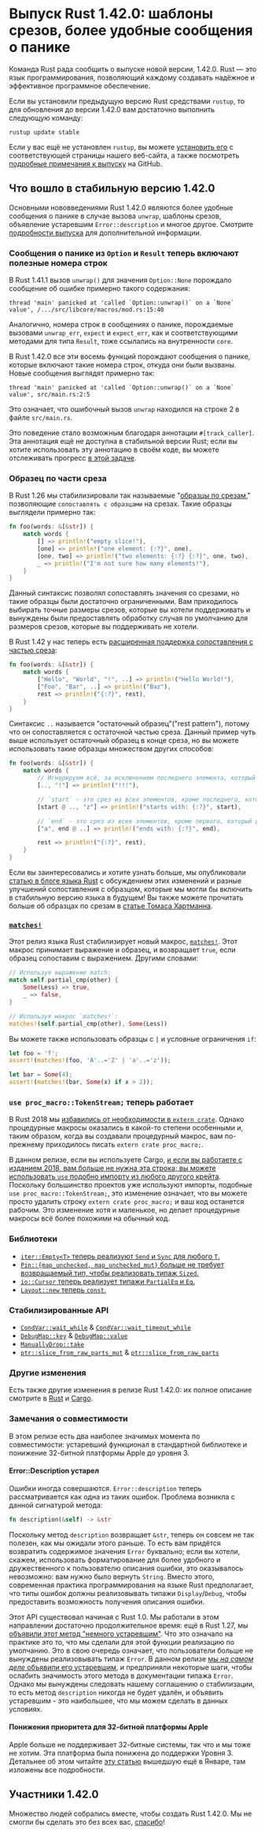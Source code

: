 # Выпуск Rust 1.42.0: шаблоны срезов, более удобные сообщения о панике

Команда Rust рада сообщить о выпуске новой версии, 1.42.0. Rust — это язык программирования, позволяющий каждому создавать надёжное и эффективное программное обеспечение.

Если вы установили предыдущую версию Rust средствами `rustup`, то для обновления до версии 1.42.0 вам достаточно выполнить следующую команду:

```console
rustup update stable
```

Если у вас ещё не установлен `rustup`, вы можете [установить его] с соответствующей страницы нашего веб-сайта, а также посмотреть [подробные примечания к выпуску] на GitHub.

## Что вошло в стабильную версию 1.42.0

Основными нововведениями Rust 1.42.0 являются более удобные сообщения о панике в случае вызова `unwrap`, шаблоны срезов, объявление устаревшим `Error::description` и многое другое. Смотрите [подробности выпуска](https://github.com/rust-lang/rust/blob/master/RELEASES.md#version-1420-2020-03-12) для дополнительной информации.

### Сообщения о панике из `Option` и `Result` теперь включают полезные номера строк

В Rust 1.41.1 вызов `unwrap()` для значения `Option::None` порождало сообщение об ошибке примерно такого содержания:

```
thread 'main' panicked at 'called `Option::unwrap()` on a `None` value', /.../src/libcore/macros/mod.rs:15:40
```

Аналогично, номера строк в сообщениях о панике, порождаемые вызовами `unwrap_err`, `expect` и `expect_err`, как и соответствующими методами для типа `Result`, тоже ссылались на внутренности `core`.

В Rust 1.42.0 все эти восемь функций порождают сообщения о панике, которые включают такие номера строк, откуда они были вызваны. Новые сообщения выглядят примерно так:

```
thread 'main' panicked at 'called `Option::unwrap()` on a `None` value', src/main.rs:2:5
```

Это означает, что ошибочный вызов `unwrap` находился на строке 2 в файле `src/main.rs`.

Это поведение стало возможным благодаря аннотации `#[track_caller]`. Эта аннотация ещё не доступна в стабильной версии Rust; если вы хотите использовать эту аннотацию в своём коде, вы можете отслеживать прогресс [в этой задаче].

### Образец по части среза

В Rust 1.26 мы стабилизировали так называемые "[образцы по срезам]," позволяющие `сопоставлять с образцами` на срезах. Такие образцы выглядели примерно так:

```rust
fn foo(words: &[&str]) {
    match words {
        [] => println!("empty slice!"),
        [one] => println!("one element: {:?}", one),
        [one, two] => println!("two elements: {:?} {:?}", one, two),
        _ => println!("I'm not sure how many elements!"),
    }
}
```

Данный синтаксис позволял сопоставлять значения со срезами, но такие образцы были достаточно ограниченными. Вам приходилось выбирать точные размеры срезов, которые вы хотели поддерживать и вынуждены были предоставлять обработку случая по умолчанию для размеров срезов, которые вы поддерживать не хотели.

В Rust 1.42 у нас теперь есть [расширенная поддержка сопоставления с частью среза]:

```rust
fn foo(words: &[&str]) {
    match words {
        ["Hello", "World", "!", ..] => println!("Hello World!"),
        ["Foo", "Bar", ..] => println!("Baz"),
        rest => println!("{:?}", rest),
    }
}
```

Синтаксис `..` называется "остаточный образец"("rest pattern"), потому что он сопоставляется с остаточной частью среза. Данный пример чуть выше использует остаточный образец в конце среза, но вы можете использовать такие образцы множеством других способов:

```rust
fn foo(words: &[&str]) {
    match words {
        // Игнорируем всё, за исключением последнего элемента, который должен быть "!".
        [.., "!"] => println!("!!!"),

        // `start` - это срез из всех элементов, кроме последнего, который должен быть "z".
        [start @ .., "z"] => println!("starts with: {:?}", start),

        // `end` - это срез из всех элементов, кроме первого, который должен быть "a".
        ["a", end @ ..] => println!("ends with: {:?}", end),

        rest => println!("{:?}", rest),
    }
}
```

Если вы заинтересовались и хотите узнать больше, мы опубликовали [статью в блоге языка Rust](https://blog.rust-lang.org/inside-rust/2020/03/04/recent-future-pattern-matching-improvements.html) с обсуждением этих изменений и разные улучшений сопоставления с образцом, которые мы могли бы включить в стабильную версию языка в будущем! Вы также можете прочитать больше об образцах по срезам в [статье Томаса Хартманна](https://thomashartmann.dev/blog/feature(slice_patterns)/).

### [`matches!`]

Этот релиз языка Rust стабилизирует новый макрос, [`matches!`](https://doc.rust-lang.org/nightly/std/macro.matches.html). Этот макрос принимает выражение и образец, и возвращает `true`, если образец сопоставим с выражением. Другими словами:

```rust
// Используя выражение match:
match self.partial_cmp(other) {
    Some(Less) => true,
    _ => false,
}

// Используя макрос `matches!`:
matches!(self.partial_cmp(other), Some(Less))
```

Вы можете также использовать образцы с `|` и условные ограничения `if`:

```rust
let foo = 'f';
assert!(matches!(foo, 'A'..='Z' | 'a'..='z'));

let bar = Some(4);
assert!(matches!(bar, Some(x) if x > 2));
```

### `use proc_macro::TokenStream;` теперь работает

В Rust 2018 мы [избавились от необходимости в `extern crate`](https://doc.rust-lang.org/stable/edition-guide/rust-2018/module-system/path-clarity.html#no-more-extern-crate). Однако процедурные макросы оказались в какой-то степени особенными и, таким образом, когда вы создавали процедурный макрос, вам по-прежнему приходилось писать `extern crate proc_macro;`.

В данном релизе, если вы используете Cargo, [и если вы работаете с изданием 2018, вам больше не нужна эта строка; вы можете использовать `use` подобно импорту из любого другого крейта]. Поскольку большинство проектов уже используют импорты, подобные `use proc_macro::TokenStream;`, это изменение означает, что вы можете просто удалить строку `extern crate proc_macro;` и ваш код останется рабочим. Это изменение хотя и маленькое, но делает процедурные макросы всё более похожими на обычный код.

### Библиотеки

- [`iter::Empty<T>` теперь реализуют `Send` и `Sync` для любого `T`.][68348]
- [`Pin::{map_unchecked, map_unchecked_mut}` больше не требует возвращаемый тип, чтобы реализовать типаж `Sized`.][67935]
- [`io::Cursor` теперь реализует типажи `PartialEq` и `Eq`.][67233]
- [`Layout::new` теперь `const`.][66254]

### Стабилизированные API

- [`CondVar::wait_while`] & [`CondVar::wait_timeout_while`]
- [`DebugMap::key`] & [`DebugMap::value`]
- [`ManuallyDrop::take`]
- [`ptr::slice_from_raw_parts_mut`] & [`ptr::slice_from_raw_parts`]

[`DebugMap::key`]: https://doc.rust-lang.org/stable/std/fmt/struct.DebugMap.html#method.key
[`DebugMap::value`]: https://doc.rust-lang.org/stable/std/fmt/struct.DebugMap.html#method.value
[`ManuallyDrop::take`]: https://doc.rust-lang.org/stable/std/mem/struct.ManuallyDrop.html#method.take
[`matches!`]: https://doc.rust-lang.org/stable/std/macro.matches.html
[`ptr::slice_from_raw_parts_mut`]: https://doc.rust-lang.org/stable/std/ptr/fn.slice_from_raw_parts_mut.html
[`ptr::slice_from_raw_parts`]: https://doc.rust-lang.org/stable/std/ptr/fn.slice_from_raw_parts.html
[`CondVar::wait_while`]: https://doc.rust-lang.org/stable/std/sync/struct.Condvar.html#method.wait_while
[`CondVar::wait_timeout_while`]: https://doc.rust-lang.org/stable/std/sync/struct.Condvar.html#method.wait_timeout_while
[68253]: https://github.com/rust-lang/rust/pull/68253/
[68348]: https://github.com/rust-lang/rust/pull/68348/
[67935]: https://github.com/rust-lang/rust/pull/67935/
[68339]: https://github.com/rust-lang/rust/pull/68339/
[68122]: https://github.com/rust-lang/rust/pull/68122/
[67712]: https://github.com/rust-lang/rust/pull/67712/
[67887]: https://github.com/rust-lang/rust/pull/67887/
[67131]: https://github.com/rust-lang/rust/pull/67131/
[67233]: https://github.com/rust-lang/rust/pull/67233/
[66899]: https://github.com/rust-lang/rust/pull/66899/
[66919]: https://github.com/rust-lang/rust/pull/66919/
[66254]: https://github.com/rust-lang/rust/pull/66254/
[cargo/7700]: https://github.com/rust-lang/cargo/pull/7700

### Другие изменения

Есть также другие изменения в релизе Rust 1.42.0: их полное описание смотрите в [Rust](https://github.com/rust-lang/rust/blob/master/RELEASES.md#version-1420-2020-03-12) и [Cargo].

### Замечания о совместимости

В этом релизе есть два наиболее значимых момента по совместимости: устаревший функционал в стандартной библиотеке и понижение 32-битной платформы Apple до уровня 3.

#### Error::Description устарел

Ошибки иногда совершаются. `Error::description` теперь рассматривается как одна из таких ошибок. Проблема возникла с данной сигнатурой метода:

```rust
fn description(&self) -> &str
```

Поскольку метод `description` возвращает `&str`, теперь он совсем не так полезен, как мы ожидали этого раньше. То есть вам придётся возвратить содержимое значения `Error` буквально; если вы хотели, скажем, использовать форматирование для более удобного и дружественного к пользователю описания ошибки, это оказывалось невозможно: вам нужно было вернуть `String`. Вместо этого, современная практика программирования на языке Rust предполагает, что типы ошибок должны реализовывать типажи `Display`/`Debug`, чтобы предоставить возможность получения описания ошибки.

Этот API существовал начиная с Rust 1.0. Мы работали в этом направлении достаточно продолжительное время: ещё в Rust 1.27, мы [объявили этот метод "немного устаревшим"](https://github.com/rust-lang/rust/pull/50163). Что это означало на практике это то, что мы сделали для этой функции реализацию по умолчанию. Это в свою очередь означает, что пользователи больше не вынуждены реализовывать типаж `Error`. В данном релизе [мы *на самом деле* объявили его устаревшим], и предприняли некоторые шаги, чтобы ослабить значимость этого метода в документации типажа `Error`. Однако мы вынуждены следовать нашему соглашению о стабилизации, то есть метод `description` никогда не будет удалён, и объявить устаревшим - это наибольшее, что мы можем сделать в данных условиях.

#### Понижения приоритета для 32-битной платформы Apple

Apple больше не поддерживает 32-битные системы, так что и мы тоже не хотим. Эта платформа была понижена до поддержки Уровня 3. Детальнее об этом читайте [эту статью](https://blog.rust-lang.org/2020/01/03/reducing-support-for-32-bit-apple-targets.html) вышедшую ещё в Январе, там изложены все подробности.

## Участники 1.42.0

Множество людей собрались вместе, чтобы создать Rust 1.42.0. Мы не смогли бы сделать это без всех вас, [спасибо](https://thanks.rust-lang.org/rust/1.42.0/)!


[установить его]: https://www.rust-lang.org/install.html
[подробные примечания к выпуску]: https://github.com/rust-lang/rust/blob/master/RELEASES.md#version-1420-2020-03-12
[в этой задаче]: https://github.com/rust-lang/rust/issues/47809
[образцы по срезам]: https://blog.rust-lang.org/2018/05/10/Rust-1.26.html#basic-slice-patterns
[`DebugMap::key`]: https://doc.rust-lang.org/stable/std/fmt/struct.DebugMap.html#method.key
[`DebugMap::value`]: https://doc.rust-lang.org/stable/std/fmt/struct.DebugMap.html#method.value
[`ManuallyDrop::take`]: https://doc.rust-lang.org/stable/std/mem/struct.ManuallyDrop.html#method.take
[`matches!`]: https://doc.rust-lang.org/stable/std/macro.matches.html
[`ptr::slice_from_raw_parts_mut`]: https://doc.rust-lang.org/stable/std/ptr/fn.slice_from_raw_parts_mut.html
[`ptr::slice_from_raw_parts`]: https://doc.rust-lang.org/stable/std/ptr/fn.slice_from_raw_parts.html
[`CondVar::wait_while`]: https://doc.rust-lang.org/stable/std/sync/struct.Condvar.html#method.wait_while
[`CondVar::wait_timeout_while`]: https://doc.rust-lang.org/stable/std/sync/struct.Condvar.html#method.wait_timeout_while
[расширенная поддержка сопоставления с частью среза]: https://github.com/rust-lang/rust/pull/67935/
[мы *на самом деле* объявили его устаревшим]: https://github.com/rust-lang/rust/pull/68122/
[и если вы работаете с изданием 2018, вам больше не нужна эта строка; вы можете использовать `use` подобно импорту из любого другого крейта]: https://github.com/rust-lang/rust/pull/67887/
[Cargo]: https://github.com/rust-lang/rust/pull/67131/
